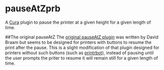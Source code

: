 # pauseAtZprb
A [Cura](http://wiki.ultimaker.com/Cura) plugin to pause the printer at a given height for a given length of time.

##The original pauseAtZ
The [original pauseAtZ plugin](http://wiki.ultimaker.com/CuraPlugin:_Pauseatz) was written by David Braam but seems to be designed for printers with buttons to resume the print after the pause. This is a slight modification of that plugin designed for printers without such buttons (such as [printrbot](http://printrbot.com/)), instead of pausing until the user prompts the priter to resume it will remain still for a given length of time.
